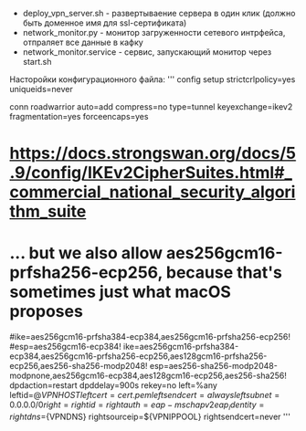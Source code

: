 
- deploy_vpn_server.sh - развертываение сервера в один клик (должно быть доменное имя для ssl-сертификата)
- network_monitor.py - монитор загруженности сетевого интрфейса, отпраляет все данные в кафку
- network_monitor.service - сервис, запускающий монитор через start.sh


Насторойки конфигурационного файла:
'''
config setup
  strictcrlpolicy=yes
  uniqueids=never

conn roadwarrior
  auto=add
  compress=no
  type=tunnel
  keyexchange=ikev2
  fragmentation=yes
  forceencaps=yes

  # https://docs.strongswan.org/docs/5.9/config/IKEv2CipherSuites.html#_commercial_national_security_algorithm_suite
  # ... but we also allow aes256gcm16-prfsha256-ecp256, because that's sometimes just what macOS proposes
  #ike=aes256gcm16-prfsha384-ecp384,aes256gcm16-prfsha256-ecp256!
  #esp=aes256gcm16-ecp384!
  ike=aes256gcm16-prfsha384-ecp384,aes256gcm16-prfsha256-ecp256,aes128gcm16-prfsha256-ecp256,aes256-sha256-modp2048!
  esp=aes256-sha256-modp2048-modpnone,aes256gcm16-ecp384,aes128gcm16-ecp256,aes256-sha256!
  dpdaction=restart
  dpddelay=900s
  rekey=no
  left=%any
  leftid=@${VPNHOST}
  leftcert=cert.pem
  leftsendcert=always
  leftsubnet=0.0.0.0/0
  right=%any
  rightid=%any
  rightauth=eap-mschapv2
  eap_identity=%any
  rightdns=${VPNDNS}
  rightsourceip=${VPNIPPOOL}
  rightsendcert=never
'''
